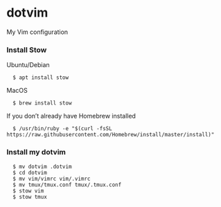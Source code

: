 # dotvim
My Vim configuration

### Install Stow

Ubuntu/Debian
```
  $ apt install stow
```

MacOS
```
  $ brew install stow
```
If you don’t already have Homebrew installed

```
  $ /usr/bin/ruby -e "$(curl -fsSL https://raw.githubusercontent.com/Homebrew/install/master/install)"
```

### Install my dotvim

```
  $ mv dotvim .dotvim
  $ cd dotvim
  $ mv vim/vimrc vim/.vimrc
  $ mv tmux/tmux.conf tmux/.tmux.conf
  $ stow vim
  $ stow tmux
```
